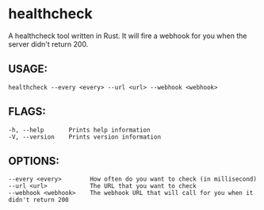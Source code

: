 # healthcheck
A healthcheck tool written in Rust. It will fire a webhook for you when the server didn't return 200.

## USAGE:
    healthcheck --every <every> --url <url> --webhook <webhook>

## FLAGS:
    -h, --help       Prints help information
    -V, --version    Prints version information

## OPTIONS:
    --every <every>        How often do you want to check (in millisecond)
    --url <url>            The URL that you want to check
    --webhook <webhook>    The webhook URL that will call for you when it didn't return 200
